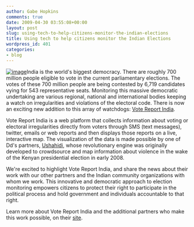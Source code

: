 ```yaml
---
author: Gabe Hopkins
comments: true
date: 2009-04-30 03:55:08+00:00
layout: post
slug: using-tech-to-help-citizens-monitor-the-indian-elections
title: Using tech to help citizens monitor the Indian Elections
wordpress_id: 401
categories:
- blog
---
```


[![image](https://s3.amazonaws.com/digidem-www/wp-content/uploads/2009/04/picture-2-300x198.png)](https://s3.amazonaws.com/digidem-www/wp-content/uploads/2009/04/picture-2.png)India is the world's biggest democracy. There are roughly 700 million people eligible to vote in the current parliamentary elections. The votes of these 700 million people are being contested by 6,719 candidates vying for 543 representative seats. Monitoring this massive democratic undertaking are various regional, national and international bodies keeping a watch on irregularities and violations of the electoral code. There is now an exciting new addition to this array of watchdogs: [Vote Report India](http://votereport.in/).

Vote Report India is a web platform that collects information about voting or electoral irregularities directly from voters through SMS (text messages), twitter, emails or web reports and then displays those reports on a live, interactive map. The visualization of the data is made possible by one of Dd's partners, [Ushahidi](http://www.ushahidi.com/about), whose revolutionary engine was originally developed to crowdsource and map information about violence in the wake of the Kenyan presidential election in early 2008.

We're excited to highlight Vote Report India, and share the news about their work with our other partners and the Indian community organizations with whom we work. This innovative and democratic approach to election monitoring empowers citizens to protect their right to participate in the political process and hold government and individuals accountable to that right.

Learn more about Vote Report India and the additional partners who make this work possible, on their [site](http://votereport.in/blog/about/).
